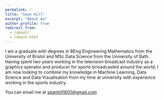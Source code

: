 ```yaml
---
permalink: /
title: "Sean Hill"
excerpt: "About me"
author_profile: true
redirect_from: 
  - /about/
  - /about.html
---
```


I am a graduate with degrees in BEng Engineering Mathematics from the University of Bristol and MSc Data Science from the University of Bath. Having spent two years working in the television broadcast industry as a graphics operator and producer for sports brioadcasted around the world, I am now looking to combine my knowledge in Machine Learning, Data Science and Data Visualisation from my time at university with experience working in the sports industry.

You can email me at seanhill1601@gmail.com
